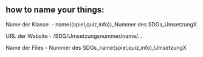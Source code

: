 ## how to name your things:

Name der Klasse:
    - name((spiel,quiz,info))_Nummer des SDGs_UmsetzungX

URL der Website
    - /SDG/Umsetzungsnummer/name/...

Name der Files
    - Nummer des SDGs_name(spiel,quiz,info)_UmsetzungX